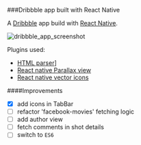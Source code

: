 ###Dribbble app built with React Native

A [Dribbble](http://dribbble.com) app build with [React Native](https://github.com/facebook/react-native).

![dribbble_app_screenshot](https://cloud.githubusercontent.com/assets/2805320/8113463/db61b072-1076-11e5-8aa2-52417f019ea0.jpg)

Plugins used:
- [HTML parser](https://github.com/iSimar/ParseHTML-React-Native)]
- [React native Parallax view](https://github.com/lelandrichardson/react-native-parallax-view)
- [React native vector icons](https://github.com/oblador/react-native-vector-icons)

####Improvements
- [x] add icons in TabBar
- [ ] refactor 'facebook-movies' fetching logic
- [ ] add author view
- [ ] fetch comments in shot details
- [ ] switch to `ES6`
